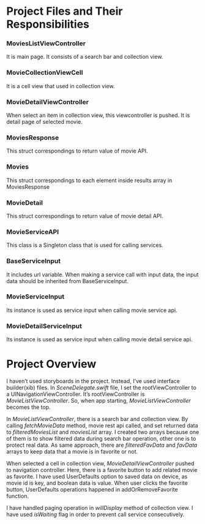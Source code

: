 # Project Files and Their Responsibilities

### MoviesListViewController

It is main page. It consists of a search bar and collection view.

### MovieCollectionViewCell

It is a cell view that used in collection view.

### MovieDetailViewController

When select an item in collection view, this viewcontroller is pushed. It is detail page of selected movie.

### MoviesResponse

This struct correspondings to return value of movie API.

### Movies

This struct correspondings to each element inside results array in MoviesResponse

### MovieDetail

This struct correspondings to return value of movie detail API.

### MovieServiceAPI 

This class is a Singleton class that is used for calling services.

### BaseServiceInput

It includes url variable. When making a service call with input data, the input data should be inherited from BaseServiceInput.

### MovieServiceInput

Its instance is used as service input when calling movie service api.

### MovieDetailServiceInput

Its instance is used as service input when calling movie detail service api.
  

# Project Overview

I haven’t used storyboards in the project. Instead, I’ve used interface builder(xib) files. In *SceneDelegate.swift* file, I set the rootViewController to a UINavigationViewController. It’s rootViewController is *MovieListViewController*. So, when app starting, *MovieListViewController* becomes the top.

In *MovieListViewController*, there is a search bar and collection view. By calling *fetchMovieData* method, movie rest api called, and set returned data to *filteredMoviesList* and *moviesList* array. I created two arrays because one of them is to show filtered data during search bar operation, other one is to protect real data. As same approach, there are *filteredFavData* and *favData* arrays to keep data that a movie is in favorite or not.

When selected a cell in collection view, *MovieDetailViewController* pushed to navigation controller. Here, there is a favorite button to add related movie as favorite. I have used UserDefaults option to saved data on device, as movie id is key, and boolean data is value. When user clicks the favorite button, UserDefaults operations happened in addOrRemoveFavorite function.

I have handled paging operation in *willDisplay* method of collection view. I have used *isWaiting* flag in order to prevent call service consecutively.

